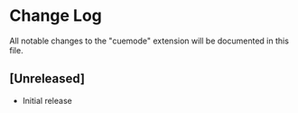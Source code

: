 # Change Log

All notable changes to the "cuemode" extension will be documented in this file.

## [Unreleased]

- Initial release